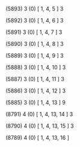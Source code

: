 (5893) 3 (0) [ 1, 4, 5 ] 3 


(5892) 3 (0) [ 1, 4, 6 ] 3 


(5891) 3 (0) [ 1, 4, 7 ] 3 


(5890) 3 (0) [ 1, 4, 8 ] 3 


(5889) 3 (0) [ 1, 4, 9 ] 3 


(5888) 3 (0) [ 1, 4, 10 ] 3 


(5887) 3 (0) [ 1, 4, 11 ] 3 


(5886) 3 (0) [ 1, 4, 12 ] 3 


(5885) 3 (0) [ 1, 4, 13 ] 9 


(8791) 4 (0) [ 1, 4, 13, 14 ] 3 


(8790) 4 (0) [ 1, 4, 13, 15 ] 3 


(8789) 4 (0) [ 1, 4, 13, 16 ]  

